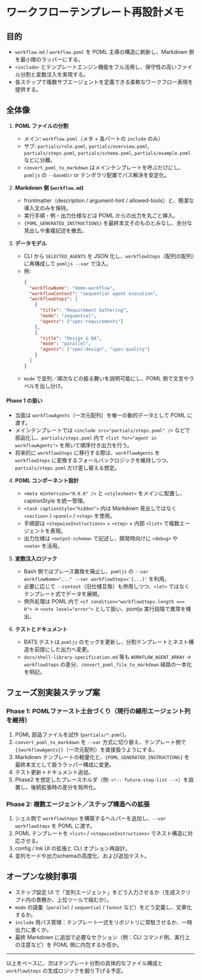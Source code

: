 # ワークフローテンプレート再設計メモ

## 目的
- `workflow.md` / `workflow.poml` を POML 主導の構造に刷新し、Markdown 側を最小限のラッパーにする。
- `<include>` とテンプレートエンジン機能をフル活用し、保守性の高いファイル分割と変数注入を実現する。
- 各ステップで複数サブエージェントを定義できる柔軟なワークフロー表現を提供する。

## 全体像
1. **POML ファイルの分割**
   - メイン: `workflow.poml`（メタ + 各パートの `include` のみ）
   - サブ: `partials/role.poml`, `partials/overview.poml`, `partials/steps.poml`, `partials/schema.poml`, `partials/example.poml` などに分離。
   - `convert_poml_to_markdown` はメインテンプレートを呼ぶだけにし、`pomljs` の `--baseDir` or テンポラリ配置でパス解決を安定化。 

2. **Markdown 側 (`workflow.md`)**
   - frontmatter（description / argument-hint / allowed-tools）と、簡潔な導入文のみを保持。
   - 実行手順・例・出力仕様などは POML からの出力を丸ごと挿入。
   - `{POML_GENERATED_INSTRUCTIONS}` を最終本文そのものとみなし、余分な見出しや重複記述を撤去。

3. **データモデル**
   - CLI から `SELECTED_AGENTS` を JSON 化し、`workflowSteps`（配列の配列）に再構成して `pomljs --var` で注入。
   - 例:
     ```json
     {
       "workflowName": "demo-workflow",
       "workflowContext": "sequential agent execution",
       "workflowSteps": [
         {
           "title": "Requirement Gathering",
           "mode": "sequential",
           "agents": ["spec-requirements"]
         },
         {
           "title": "Design & QA",
           "mode": "parallel",
           "agents": ["spec-design", "spec-quality"]
         }
       ]
     }
     ```
   - `mode` で並列／順次などの振る舞いを説明可能にし、POML 側で文言やラベルを出し分け。

#### Phase 1 の扱い
- 当面は `workflowAgents`（一次元配列）を唯一の動的データとして POML に渡す。
- メインテンプレートでは `<include src="partials/steps.poml" />` などで部品化し、`partials/steps.poml` 内で `<list for="agent in workflowAgents">` を用いて順序付き出力を行う。
- 将来的に `workflowSteps` に移行する際は、`workflowAgents` を `workflowSteps` に変換するフォールバックロジックを維持しつつ、`partials/steps.poml` だけ差し替える想定。

4. **POML コンポーネント設計**
   - `<meta minVersion="0.0.8" />` と `<stylesheet>` をメインに配置し、captionStyle を統一管理。
   - `<task captionStyle="hidden">` 内は Markdown 見出しではなく `<section>` / `<panel>` / `<step>` を使用。
   - 手順部は `<stepwiseInstructions>` + `<step>` + 内部 `<list>` で複数エージェントを表現。
   - 出力仕様は `<output-schema>` で記述し、開発時向けに `<debug>` や `<note>` を活用。

5. **変数注入ロジック**
   - Bash 側ではブレース置換を廃止し、`pomljs` の `--var workflowName="..." --var workflowSteps='[...]'` を利用。
   - 必要に応じて `--context`（旧仕様互換）も併用しつつ、`<let>` ではなくテンプレート式でデータを展開。
   - 例外処理は POML 内で `<if condition="workflowSteps.length === 0">` → `<note level="error">` として扱い、pomljs 実行段階で異常を検出。

6. **テストとドキュメント**
   - BATS テストは `pomljs` のモックを更新し、分割テンプレートとネスト構造を前提にした出力へ変更。
   - `docs/shell-library-specification.md` 等も `WORKFLOW_AGENT_ARRAY` → `workflowSteps` の差分、`convert_poml_file_to_markdown` 経路の一本化を明記。

## フェーズ別実装ステップ案

### Phase 1: POMLファースト土台づくり（現行の線形エージェント列を維持）
1. POML 部品ファイルを試作 (`partials/*.poml`)。
2. `convert_poml_to_markdown` を `--var` 方式に切り替え、テンプレート側で `{{workflowAgents}}`（一次元配列）を直接扱うようにする。
3. Markdown テンプレートの軽量化と、`{POML_GENERATED_INSTRUCTIONS}` を最終本文として扱うラッパー構成に変更。
4. テスト更新＋ドキュメント追従。
5. Phase2 を想定したプレースホルダ（例: `<!-- future-step-list -->`）を設置し、後続拡張時の差分を局所化。

### Phase 2: 複数エージェント／ステップ構造への拡張
1. シェル側で `workflowSteps` を構築するヘルパーを追加し、`--var workflowSteps` を POML に渡す。
2. POML テンプレートを `<list>` / `<stepwiseInstructions>` でネスト構造に対応させる。
3. config / Ink UI の拡張と CLI オプション再設計。
4. 並列モードや出力schemaの高度化、および追加テスト。

## オープンな検討事項
- ステップ設定 UI で「並列エージェント」をどう入力させるか（生成スクリプト内の責務か、上位ツールで組むか）。
- `mode` の語彙（`parallel` / `sequential` / `fanout` など）をどう定義し、文章化するか。
- `include` 用パス管理：テンプレート一式をリポジトリに常駐させるか、一時出力に書くか。
- 最終 Markdown に追加で必要なセクション（例：CLI コマンド例、実行上の注意など）を POML 側に内包するか否か。

---

以上をベースに、次はテンプレート分割の具体的なファイル構成と `workflowSteps` の生成ロジックを掘り下げる予定。
